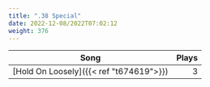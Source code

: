 ```yaml
---
title: ".38 Special"
date: 2022-12-08/2022T07:02:12
weight: 376
---
```




 Song | Plays 
----- | -----:
[Hold On Loosely]({{< ref "t674619">}}) | 3
